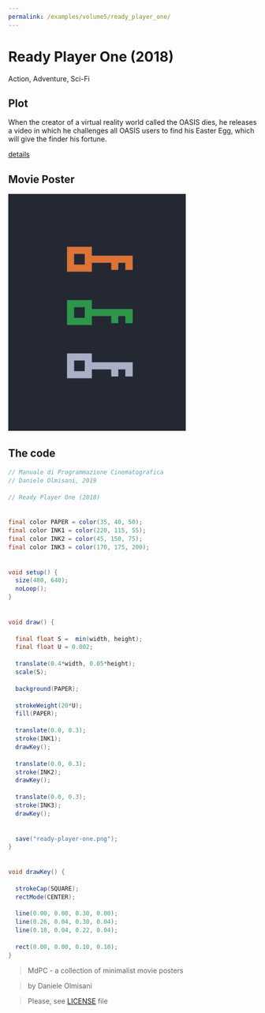 ```yaml
---
permalink: /examples/volume5/ready_player_one/
---
```

# Ready Player One (2018)

Action, Adventure, Sci-Fi

## Plot
When the creator of a virtual reality world called the OASIS dies, he releases a video in which he challenges all OASIS users to find his Easter Egg, which will give the finder his fortune.

[details](https://www.imdb.com/title/tt1677720/)

## Movie Poster
<img src="ready-player-one.png"  width="360px" title="Ready Player One">


## The code
```java
// Manuale di Programmazione Cinematografica
// Daniele Olmisani, 2019

// Ready Player One (2018)


final color PAPER = color(35, 40, 50);
final color INK1 = color(220, 115, 55);
final color INK2 = color(45, 150, 75);
final color INK3 = color(170, 175, 200);


void setup() {
  size(480, 640);
  noLoop();
}


void draw() {
  
  final float S =  min(width, height);
  final float U = 0.002;
  
  translate(0.4*width, 0.05*height);
  scale(S);
  
  background(PAPER);
  
  strokeWeight(20*U);
  fill(PAPER);
  
  translate(0.0, 0.3);
  stroke(INK1);
  drawKey();

  translate(0.0, 0.3);
  stroke(INK2);
  drawKey();

  translate(0.0, 0.3);
  stroke(INK3);
  drawKey();

  
  save("ready-player-one.png");
}


void drawKey() {
  
  strokeCap(SQUARE);
  rectMode(CENTER);
  
  line(0.00, 0.00, 0.30, 0.00);
  line(0.26, 0.04, 0.30, 0.04);
  line(0.18, 0.04, 0.22, 0.04);
  
  rect(0.00, 0.00, 0.10, 0.10);
}

```

> MdPC - a collection of minimalist movie posters

> by Daniele Olmisani

> Please, see [LICENSE](../../../LICENSE) file

